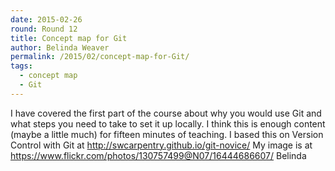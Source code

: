 ```yaml
---
date: 2015-02-26
round: Round 12
title: Concept map for Git
author: Belinda Weaver
permalink: /2015/02/concept-map-for-Git/
tags:
  - concept map
  - Git
---
```

I have covered the first part of the course about why you would use Git and what steps you need to take to set it up locally.
I think this is enough content (maybe a little much) for fifteen minutes of teaching.
I based this on Version Control with Git at http://swcarpentry.github.io/git-novice/
My image is at https://www.flickr.com/photos/130757499@N07/16444686607/
Belinda

